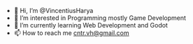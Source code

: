 - 👋 Hi, I’m @VincentiusHarya
- 👀 I’m interested in Programming mostly Game Development
- 🌱 I’m currently learning Web Development and Godot
- 📫 How to reach me cntr.vh@gmail.com

<!---
VincentiusHarya/VincentiusHarya is a ✨ special ✨ repository because its `README.md` (this file) appears on your GitHub profile.
You can click the Preview link to take a look at your changes.
--->
